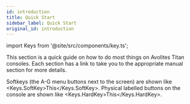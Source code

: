 ```yaml
---
id: introduction
title: Quick Start
sidebar_label: Quick Start
original_id: introduction
---
```


import Keys from '@site/src/components/key.ts';

This section is a quick guide on how to do most things on Avolites Titan
consoles. Each section has a link to take you to the appropriate manual
section for more details.

Softkeys (the A-G menu buttons next to the screen) are shown like 
<Keys.SoftKey>This</Keys.SoftKey>. Physical labelled buttons on the console are
shown like <Keys.HardKey>This</Keys.HardKey>.
